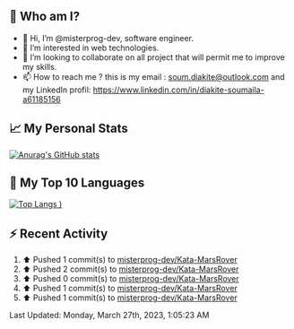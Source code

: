 ## **🔎 Who am I?**
- 👋 Hi, I’m @misterprog-dev, software engineer.
- 👀 I’m interested in web technologies.
- 💞️ I’m looking to collaborate on all project that will permit me to improve my skills.
- 📫 How to reach me ? this is my email : soum.diakite@outlook.com and my LinkedIn profil: https://www.linkedin.com/in/diakite-soumaila-a61185156


## **📈 My Personal Stats**
[![Anurag's GitHub stats](https://github-readme-stats.vercel.app/api?username=misterprog-dev&count_private=true&show_icons=true)](https://github.com/anuraghazra/github-readme-stats)

## **📣 My Top 10 Languages**
[![Top Langs](https://github-readme-stats.vercel.app/api/top-langs/?username=misterprog-dev&langs_count=10&layout=compact&hide=html,css&hide_title=true&&&show_icons=true)
)](https://github.com/anuraghazra/github-readme-stats)

## **⚡ Recent Activity**
<!--RECENT_ACTIVITY:start-->
1. ⬆️ Pushed 1 commit(s) to [misterprog-dev/Kata-MarsRover](https://github.com/misterprog-dev/Kata-MarsRover)<br>
2. ⬆️ Pushed 2 commit(s) to [misterprog-dev/Kata-MarsRover](https://github.com/misterprog-dev/Kata-MarsRover)<br>
3. ⬆️ Pushed 0 commit(s) to [misterprog-dev/Kata-MarsRover](https://github.com/misterprog-dev/Kata-MarsRover)<br>
4. ⬆️ Pushed 1 commit(s) to [misterprog-dev/Kata-MarsRover](https://github.com/misterprog-dev/Kata-MarsRover)<br>
5. ⬆️ Pushed 1 commit(s) to [misterprog-dev/Kata-MarsRover](https://github.com/misterprog-dev/Kata-MarsRover)<br>
<!--RECENT_ACTIVITY:end-->
<!--RECENT_ACTIVITY:last_update-->
Last Updated: Monday, March 27th, 2023, 1:05:23 AM
<!--RECENT_ACTIVITY:last_update_end-->

<!---
misterprog-dev/misterprog-dev is a ✨ special ✨ repository because its `README.md` (this file) appears on your GitHub profile.
You can click the Preview link to take a look at your changes.
--->


